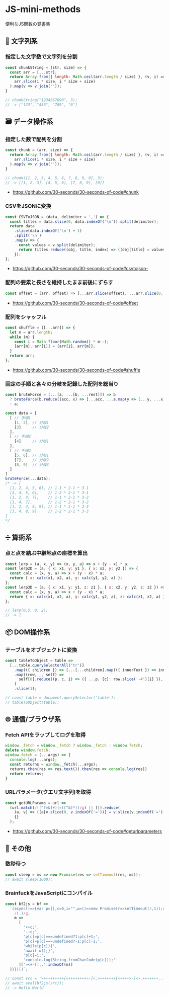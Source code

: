 # JS-mini-methods
便利なJS関数の覚書集

## 📜 文字列系
### 指定した文字数で文字列を分割
```js
const chunkString = (str, size) => {
  const arr = [...str];
  return Array.from({ length: Math.ceil(arr.length / size) }, (v, i) =>
    arr.slice(i * size, i * size + size)
  ).map(v => v.join(''));
}

// chunkString("1234567890", 3); 
// -> ["123", "456", "789", "0"]
```
## 🗃️ データ操作系
### 指定した数で配列を分割
```js
const chunk = (arr, size) => {
  return Array.from({ length: Math.ceil(arr.length / size) }, (v, i) =>
    arr.slice(i * size, i * size + size)
  ).map(v => v.join(''));
}

// chunk([1, 2, 3, 4, 5, 6, 7, 8, 9, 0], 3); 
// -> [[1, 2, 3], [4, 5, 6], [7, 8, 9], [0]]
```
- https://github.com/30-seconds/30-seconds-of-code#chunk
### CSVをJSONに変換
```js
const CSVToJSON = (data, delimiter = ',') => {
  const titles = data.slice(0, data.indexOf('\n')).split(delimiter);
  return data
    .slice(data.indexOf('\n') + 1)
    .split('\n')
    .map(v => {
      const values = v.split(delimiter);
      return titles.reduce((obj, title, index) => ((obj[title] = values[index]), obj), {});
    });
};
```
- https://github.com/30-seconds/30-seconds-of-code#csvtojson-
### 配列の要素と長さを維持したまま前後にずらす
```js
const offset = (arr, offset) => [...arr.slice(offset), ...arr.slice(0, offset)];
```
- https://github.com/30-seconds/30-seconds-of-code#offset
### 配列をシャッフル
```js
const shuffle = ([...arr]) => {
  let m = arr.length;
  while (m) {
    const i = Math.floor(Math.random() * m--);
    [arr[m], arr[i]] = [arr[i], arr[m]];
  }
  return arr;
};
```
- https://github.com/30-seconds/30-seconds-of-code#shuffle
### 固定の手順と各々の分岐を記録した配列を総当り
```js
const bruteForce = (...[a, ...[b, ...rest]]) => b
  ? bruteForce(b.reduce((acc, x) => [...acc, ...a.map(y => [...y, ...x])], []), ...rest)
  : a;
```
```js
const data = [
  [ // 手順1
    [1, 2], // 分岐1
    [3]     // 分岐2
  ],
  [ // 手順2
    [4]     // 分岐1
  ],
  [ // 手順3
    [5, 6], // 分岐1
    [7],    // 分岐2
    [8, 9]  // 分岐3
  ]
]
bruteForce(...data);
/* -> [
  [1, 2, 4, 5, 6], // 1-1 * 2-1 * 3-1
  [3, 4, 5, 6],    // 1-2 * 2-1 * 3-1
  [1, 2, 4, 7],    // 1-1 * 2-1 * 3-2
  [3, 4, 7],       // 1-2 * 2-1 * 3-2
  [1, 2, 4, 8, 9], // 1-1 * 2-1 * 3-3
  [3, 4, 8, 9]     // 1-2 * 2-1 * 3-3
]
*/
```
## ➗ 算術系
### 点と点を結ぶ中継地点の座標を算出
```js
const lerp = (a, x, y) => (x, y, a) => x + (y - x) * a;
const lerp2D = (a, { x: x1, y: y1 }, { x: x2, y: y2 }) => {
  const calc = (x, y, a) => x + (y - x) * a;
  return { x: calc(x1, x2, a), y: calc(y1, y2, a) };
};
const lerp3D = (a, { x: x1, y: y1, z: z1 }, { x: x2, y: y2, z: z2 }) => {
  const calc = (x, y, a) => x + (y - x) * a;
  return { x: calc(x1, x2, a), y: calc(y1, y2, a), z: calc(z1, z2, a) };
};

// lerp(0.5, 0, 2);
// -> 1
```
## 📦 DOM操作系
### テーブルをオブジェクトに変換
```js
const tableToObject = table =>
  [...table.querySelectorAll('tr')]
    .map(({ children }) => [...[...children].map(({ innerText }) => innerText)])
    .map((row, _, self) =>
      self[0].reduce((p, c, i) => ({ ...p, [c]: row.slice('-4')[i] }), {})
    )
    .slice(1);

// const table = document.querySelector('table');
// tableToObject(table);
```
## 🌐 通信/ブラウザ系
### Fetch APIをラップしてログを取得
```js
window._fetch = window._fetch ? window._fetch : window.fetch;
delete window.fetch;
window.fetch = (...args) => {
  console.log(...args);
  const returns = window._fetch(...args);
  returns.then(res => res.text()).then(res => console.log(res))
  return returns;
}
```
### URLパラメータ(クエリ文字列)を取得
```js
const getURLParams = url =>
  (url.match(/([^?=&]+)(=([^&]*))/g) || []).reduce(
    (a, v) => ((a[v.slice(0, v.indexOf('='))] = v.slice(v.indexOf('=') + 1)), a),
    {}
  );
```
- https://github.com/30-seconds/30-seconds-of-code#geturlparameters
## 🔧 その他
### 数秒待つ
```js
const sleep = ms => new Promise(res => setTimeout(res, ms));
// await sleep(1000);
```
### BrainfuckをJavaScriptにコンパイル
```js
const bf2js = bf =>
  `(async()=>{var p=[],c=0,i="",w=()=>new Promise(r=>setTimeout(r,1));document.onkeydown=e=>i=e.key.charCodeAt();${bf.replace(
    /(.)/g,
    m =>
      [
        '++c;',
        '--c;',
        'p[c]=p[c]===undefined?1:p[c]+1;',
        'p[c]=p[c]===undefined?-1:p[c]-1;',
        'while(p[c]){',
        'await w();}',
        'p[c]=i;',
        'console.log(String.fromCharCode(p[c]));'
      ]['><+-[],.'.indexOf(m)]
  )}})()`;

// const src = '>+++++++++[<++++++++>-]<.>+++++++[<++++>-]<+.+++++++..+++.[-]>++++++++[<++++>-]<.>+++++++++++[<+++++>-]<.>++++++++[<+++>-]<.+++.------.--------.[-]>++++++++[<++++>-]<+.[-]++++++++++.';
// await eval(bf2js(src));
// -> Hello World
```
